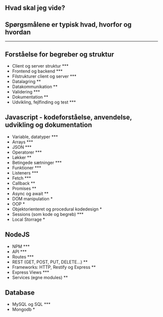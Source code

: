 ## Hvad skal jeg vide?
## Spørgsmålene er typisk hvad, hvorfor og hvordan

<hr>

## Forståelse for begreber og struktur
- Client og server struktur ***
- Frontend og backend ***
- Filstrukturer client og server ***
- Datalagring **
- Datakommunikation **
- Validering ***
- Dokumentation **
- Udvikling, fejlfinding og test ***
## Javascript - kodeforståelse, anvendelse, udvikling og dokumentation
- Variable, datatyper ***
- Arrays ***
- JSON ***
- Operatorer *** 
- Løkker **
- Betingede sætninger ***
- Funktioner ***
- Listeners ***
- Fetch ***
- Callback **
- Promises **
- Async og await **
- DOM manipulation *
- OOP *
- Objektorienteret og procedural kodedesign *
- Sessions (som kode og begreb) *** 
- Local Storrage *
## NodeJS
- NPM ***
- API ***
- Routes ***
- REST (GET, POST, PUT, DELETE…) **
- Frameworks: HTTP, Restify og Express **
- Express Views  ***
- Services (egne modules) **
## Database
- MySQL og SQL ***
- Mongodb *

